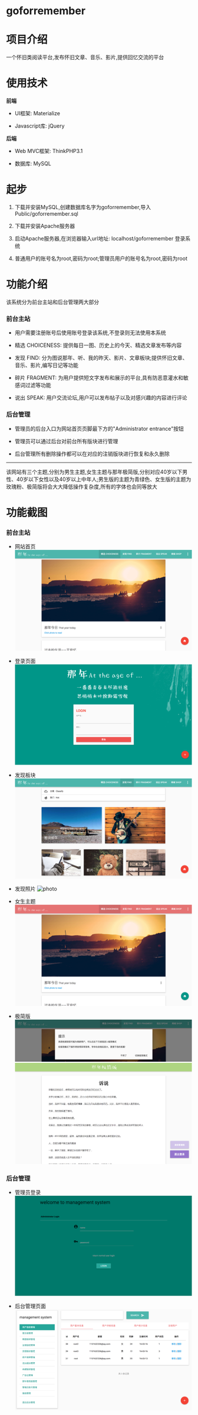 ﻿goforremember
======================

项目介绍
======================

一个怀旧类阅读平台,发布怀旧文章、音乐、影片,提供回忆交流的平台

使用技术
======================

**前端**

+ UI框架: Materialize

+ Javascript库: jQuery

**后端**

+ Web MVC框架: ThinkPHP3.1

+ 数据库: MySQL

起步
======================

1. 下载并安装MySQL,创建数据库名字为goforremember,导入Public/goforremember.sql

2. 下载并安装Apache服务器

3. 启动Apache服务器,在浏览器输入url地址: localhost/goforremember 登录系统

4. 普通用户的账号名为root,密码为root;管理员用户的账号名为root,密码为root

功能介绍
======================

该系统分为前台主站和后台管理两大部分

### 前台主站

+ 用户需要注册账号后使用账号登录该系统,不登录则无法使用本系统

+ 精选 CHOICENESS: 提供每日一图、历史上的今天、精选文章发布等内容

+ 发现 FIND: 分为图说那年、听、我的昨天、影片、文章板块;提供怀旧文章、音乐、影片,编写日记等功能

+ 碎片 FRAGMENT: 为用户提供短文字发布和展示的平台,具有防恶意灌水和敏感词过滤等功能

+ 说出 SPEAK: 用户交流论坛,用户可以发布帖子以及对感兴趣的内容进行评论

### 后台管理

+ 管理员的后台入口为网站首页页脚最下方的"Administrator entrance"按钮

+ 管理员可以通过后台对前台所有版块进行管理

+ 后台管理所有删除操作都可以在对应的注销版块进行恢复和永久删除

* * * * * * * * * *

该网站有三个主题,分别为男生主题,女生主题与那年极简版,分别对应40岁以下男性、40岁以下女性以及40岁以上中年人;男生版的主题为青绿色、女生版的主题为玫瑰粉、极简版将会大大降低操作复杂度,所有的字体也会同等放大

功能截图
======================

### 前台主站

+ 网站首页
![index](./Public/readme/index.png)

+ 登录页面
![login](./Public/readme/login.png)

+ 发现板块
![find](./Public/readme/find.png)

+ 发现照片
![photo](./Public/readme/photo.png)

+ 女生主题
![girl](./Public/readme/girl.png)

+ 极简版
![old1](./Public/readme/old1.png)
![old2](./Public/readme/old2.png)

### 后台管理

+ 管理员登录
![admin_login](./Public/readme/admin_login.png)

+ 后台管理页面
![admin](./Public/readme/admin.png)
